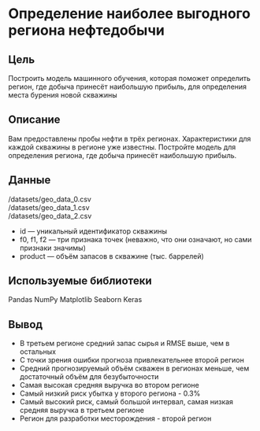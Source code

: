 #  Определение наиболее выгодного региона нефтедобычи
## Цель
Построить модель машинного обучения, которая поможет определить регион, где добыча принесёт наибольшую прибыль, для определения места бурения новой скважины

## Описание
Вам предоставлены пробы нефти в трёх регионах. Характеристики для каждой скважины в регионе уже известны. Постройте модель для определения региона, где добыча принесёт наибольшую прибыль.
  
## Данные
/datasets/geo_data_0.csv  
/datasets/geo_data_1.csv  
/datasets/geo_data_2.csv  
  
- id — уникальный идентификатор скважины
- f0, f1, f2 — три признака точек (неважно, что они означают, но сами признаки значимы)
- product — объём запасов в скважине (тыс. баррелей)
  
## Используемые библиотеки
Pandas NumPy Matplotlib Seaborn Keras
  
## Вывод 
- В третьем регионе средний запас сырья и RMSE выше, чем в остальных
- С точки зрения ошибки прогноза привлекательнее второй регион
- Средний прогнозируемый объём скважен в регионах меньше, чем достаточный объём для безубыточности
- Самая высокая средняя выручка во втором регионе
- Самый низкий риск убытка у второго региона - 0.3%
- Самый высокий риск, самый большой интервал, самая низкая средняя выручка в третьем регионе
- Регион для разработки месторождения - второй регион
